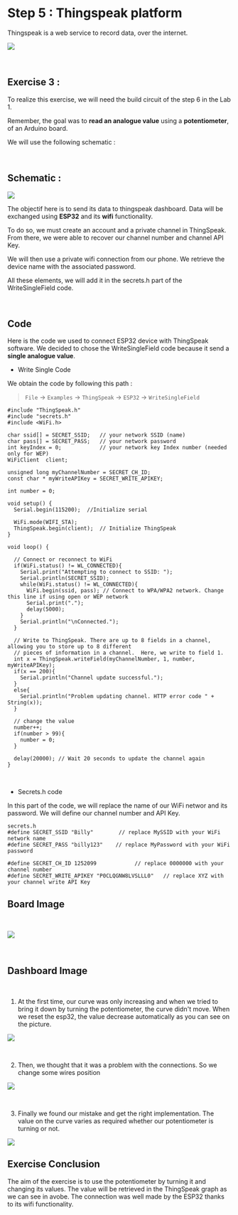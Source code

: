 # Step 5 : Thingspeak platform

Thingspeak is a web service to record data, over the internet. 
 
![](thingspeak-platform-min.png)


<br>

## **Exercise 3 :**

To realize this exercise, we will need the build circuit of the step 6 in the Lab 1. 

Remember, the goal was to **read an analogue value** using a **potentiometer**, of an Arduino board. 

We will use the following schematic : 

<br>

## **Schematic :**

![](step5.png)

The objectif here is to send its data to thingspeak dashboard. Data will be exchanged using **ESP32** and its **wifi** functionality.

To do so, we must create an account and a private channel in ThingSpeak. From there, we were able to recover our channel number and channel API Key.

We will then use a private wifi connection from our phone. We retrieve the device name with the associated password.

All these elements, we will add it in the secrets.h part of the WriteSingleField code. 

<br>

## **Code** 

Here is the code we used to connect ESP32 device with ThingSpeak software. 
We decided to chose the WriteSingleField code because it send a **single analogue value**.

- Write Single Code

We obtain the code by following this path :
<br>


> `File` -> `Examples` -> `ThingSpeak` -> `ESP32` -> `WriteSingleField`

``` 
#include "ThingSpeak.h"
#include "secrets.h"
#include <WiFi.h>

char ssid[] = SECRET_SSID;   // your network SSID (name) 
char pass[] = SECRET_PASS;   // your network password
int keyIndex = 0;            // your network key Index number (needed only for WEP)
WiFiClient  client;

unsigned long myChannelNumber = SECRET_CH_ID;
const char * myWriteAPIKey = SECRET_WRITE_APIKEY;

int number = 0;

void setup() {
  Serial.begin(115200);  //Initialize serial

  WiFi.mode(WIFI_STA);
  ThingSpeak.begin(client);  // Initialize ThingSpeak
}

void loop() {

  // Connect or reconnect to WiFi
  if(WiFi.status() != WL_CONNECTED){
    Serial.print("Attempting to connect to SSID: ");
    Serial.println(SECRET_SSID);
    while(WiFi.status() != WL_CONNECTED){
      WiFi.begin(ssid, pass); // Connect to WPA/WPA2 network. Change this line if using open or WEP network
      Serial.print(".");
      delay(5000);
    } 
    Serial.println("\nConnected.");
  }

  // Write to ThingSpeak. There are up to 8 fields in a channel, allowing you to store up to 8 different
  // pieces of information in a channel.  Here, we write to field 1.
  int x = ThingSpeak.writeField(myChannelNumber, 1, number, myWriteAPIKey);
  if(x == 200){
    Serial.println("Channel update successful.");
  }
  else{
    Serial.println("Problem updating channel. HTTP error code " + String(x));
  }

  // change the value
  number++;
  if(number > 99){
    number = 0;
  }

  delay(20000); // Wait 20 seconds to update the channel again
}

``` 

<br>


- Secrets.h code 

In this part of the code, we will replace the name of our WiFi networ and its password. We will define our channel number and API Key. 

``` 
secrets.h
#define SECRET_SSID "Billy"        // replace MySSID with your WiFi network name
#define SECRET_PASS "billy123"    // replace MyPassword with your WiFi password

#define SECRET_CH_ID 1252099            // replace 0000000 with your channel number
#define SECRET_WRITE_APIKEY "P0CLQGNW8LVSLLL0"   // replace XYZ with your channel write API Key

``` 

## **Board Image**
<br>

![](step5-photo.jpg)
<br>

<br>

## **Dashboard Image** 
<br>

1. At the first time, our curve was only increasing and when we tried to bring it down by turning the potentiometer, the curve didn't move.
When we reset the esp32, the value decrease automatically as you can see on the picture.

![](dashboard-min.png)

<br>


2. Then, we thought that it was a problem with the connections. So we change some wires position

![](dashboard-2-min.png)

<br>


3. Finally we found our mistake and get the right implementation. The value on the curve varies as required whether our potentiometer is turning or not.

![](thingspeak-image-min.png)


## **Exercise Conclusion**

The aim of the exercise is to use the potentiometer by turning it and changing its values.
The value will be retrieved in the ThingSpeak graph as we can see in avobe.
The connection was well made by the ESP32 thanks to its wifi functionality.